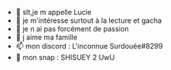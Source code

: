 - 👋 slt,je m appelle Lucie
- 👀 je m'intéresse surtout à la lecture et gacha
- 🌱 je n ai pas forcément de passion
- 💖 j aime ma famille
- 📫 mon discord : L'inconnue Surdouée#8299
- 👻 mon snap : SHISUEY 2 UwU

<!---
Lucie26/Lucie26 is a ✨ special ✨ repository because its `README.md` (this file) appears on your GitHub profile.
You can click the Preview link to take a look at your changes.
--->
